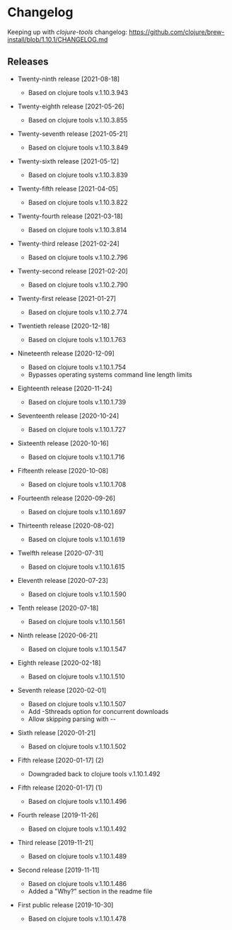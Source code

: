 # Changelog

Keeping up with _clojure-tools_ changelog:
https://github.com/clojure/brew-install/blob/1.10.1/CHANGELOG.md


## Releases

- Twenty-ninth release [2021-08-18]
    - Based on clojure tools v.1.10.3.943

- Twenty-eighth release [2021-05-26]
    - Based on clojure tools v.1.10.3.855

- Twenty-seventh release [2021-05-21]
    - Based on clojure tools v.1.10.3.849

- Twenty-sixth release [2021-05-12]
    - Based on clojure tools v.1.10.3.839

- Twenty-fifth release [2021-04-05]
    - Based on clojure tools v.1.10.3.822

- Twenty-fourth release [2021-03-18]
    - Based on clojure tools v.1.10.3.814

- Twenty-third release [2021-02-24]
    - Based on clojure tools v.1.10.2.796

- Twenty-second release [2021-02-20]
    - Based on clojure tools v.1.10.2.790

- Twenty-first release [2021-01-27]
    - Based on clojure tools v.1.10.2.774

- Twentieth release [2020-12-18]
    - Based on clojure tools v.1.10.1.763

- Nineteenth release [2020-12-09]
    - Based on clojure tools v.1.10.1.754
    - Bypasses operating systems command line length limits

- Eighteenth release [2020-11-24]
    - Based on clojure tools v.1.10.1.739
    
- Seventeenth release [2020-10-24]
    - Based on clojure tools v.1.10.1.727

- Sixteenth release [2020-10-16]
    - Based on clojure tools v.1.10.1.716

- Fifteenth release [2020-10-08]
    - Based on clojure tools v.1.10.1.708

- Fourteenth release [2020-09-26]
    - Based on clojure tools v.1.10.1.697

- Thirteenth release [2020-08-02]
    - Based on clojure tools v.1.10.1.619
 
- Twelfth release [2020-07-31]
    - Based on clojure tools v.1.10.1.615
 
- Eleventh release [2020-07-23]
    - Based on clojure tools v.1.10.1.590

- Tenth release [2020-07-18]
    - Based on clojure tools v.1.10.1.561

- Ninth release [2020-06-21]
    - Based on clojure tools v.1.10.1.547

- Eighth release [2020-02-18]
    - Based on clojure tools v.1.10.1.510

- Seventh release [2020-02-01]
    - Based on clojure tools v.1.10.1.507
    - Add -Sthreads option for concurrent downloads
    - Allow skipping parsing with --

- Sixth release [2020-01-21]
    - Based on clojure tools v.1.10.1.502

- Fifth release [2020-01-17] (2)
    - Downgraded back to clojure tools v.1.10.1.492

- Fifth release [2020-01-17] (1)
    - Based on clojure tools v.1.10.1.496

- Fourth release [2019-11-26]
    - Based on clojure tools v.1.10.1.492

- Third release [2019-11-21]
    - Based on clojure tools v.1.10.1.489

- Second release [2019-11-11]
    - Based on clojure tools v.1.10.1.486
    - Added a "Why?" section in the readme file

- First public release [2019-10-30]
    - Based on clojure tools v.1.10.1.478
